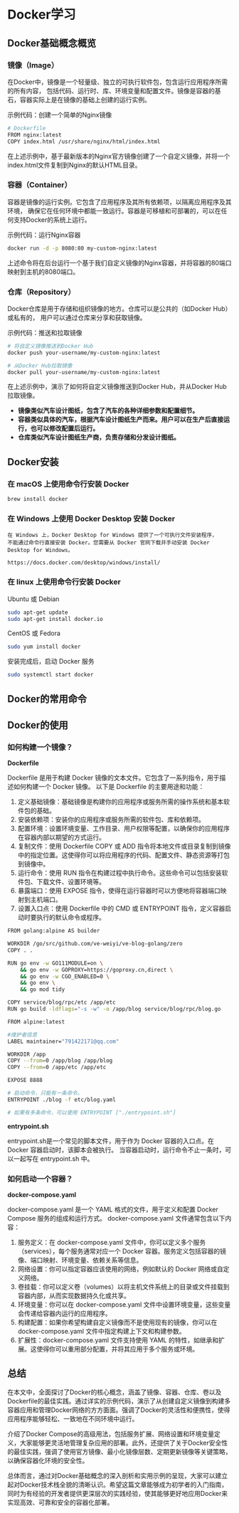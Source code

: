 # Docker学习

## Docker基础概念概览
### 镜像（Image）
在Docker中，镜像是一个轻量级、独立的可执行软件包，包含运行应用程序所需的所有内容，
包括代码、运行时、库、环境变量和配置文件。镜像是容器的基石，容器实际上是在镜像的基础上创建的运行实例。

示例代码：创建一个简单的Nginx镜像
```bash
# Dockerfile
FROM nginx:latest
COPY index.html /usr/share/nginx/html/index.html
```
在上述示例中，基于最新版本的Nginx官方镜像创建了一个自定义镜像，并将一个index.html文件复制到Nginx的默认HTML目录。


### 容器（Container）
容器是镜像的运行实例。它包含了应用程序及其所有依赖项，以隔离应用程序及其环境，
确保它在任何环境中都能一致运行。容器是可移植和可部署的，可以在任何支持Docker的系统上运行。

示例代码：运行Nginx容器
```bash
docker run -d -p 8080:80 my-custom-nginx:latest
```
上述命令将在后台运行一个基于我们自定义镜像的Nginx容器，并将容器的80端口映射到主机的8080端口。

### 仓库（Repository）
Docker仓库是用于存储和组织镜像的地方。仓库可以是公共的（如Docker Hub）或私有的，
用户可以通过仓库来分享和获取镜像。

示例代码：推送和拉取镜像
```bash
# 将自定义镜像推送到Docker Hub
docker push your-username/my-custom-nginx:latest

# 从Docker Hub拉取镜像
docker pull your-username/my-custom-nginx:latest

```

在上述示例中，演示了如何将自定义镜像推送到Docker Hub，并从Docker Hub拉取镜像。


- **镜像类似汽车设计图纸，包含了汽车的各种详细参数和配置细节。**
- **容器类似具体的汽车，根据汽车设计图纸生产而来。用户可以在生产后直接运行，也可以修改配置后运行。**
- **仓库类似汽车设计图纸生产商，负责存储和分发设计图纸。**

## Docker安装
### 在 macOS 上使用命令行安装 Docker
```bash
brew install docker
```

### 在 Windows 上使用 Docker Desktop 安装 Docker
```
在 Windows 上，Docker Desktop for Windows 提供了一个可执行文件安装程序，
不能通过命令行直接安装 Docker。您需要从 Docker 官网下载并手动安装 Docker Desktop for Windows。

https://docs.docker.com/desktop/windows/install/
```

### 在 linux 上使用命令行安装 Docker

Ubuntu 或 Debian
```bash
sudo apt-get update
sudo apt-get install docker.io
```

CentOS 或 Fedora
```bash
sudo yum install docker
```

安装完成后，启动 Docker 服务
```bash
sudo systemctl start docker
```

## Docker的常用命令


## Docker的使用
### 如何构建一个镜像？

**Dockerfile**

Dockerfile 是用于构建 Docker 镜像的文本文件。它包含了一系列指令，用于描述如何构建一个 Docker 镜像。
以下是 Dockerfile 的主要用途和功能：
1. 定义基础镜像：基础镜像是构建你的应用程序或服务所需的操作系统和基本软件包的基础。
2. 安装依赖项：安装你的应用程序或服务所需的软件包、库和依赖项。
3. 配置环境：设置环境变量、工作目录、用户权限等配置，以确保你的应用程序在容器内部以期望的方式运行。
4. 复制文件：使用 Dockerfile COPY 或 ADD 指令将本地文件或目录复制到镜像中的指定位置。这使得你可以将应用程序的代码、配置文件、静态资源等打包到镜像中。
5. 运行命令：使用 RUN 指令在构建过程中执行命令。这些命令可以包括安装软件包、下载文件、设置环境等。
6. 暴露端口：使用 EXPOSE 指令，使得在运行容器时可以方便地将容器端口映射到主机端口。
7. 设置入口点：使用 Dockerfile 中的 CMD 或 ENTRYPOINT 指令，定义容器启动时要执行的默认命令或程序。

```bash
FROM golang:alpine AS builder

WORKDIR /go/src/github.com/ve-weiyi/ve-blog-golang/zero
COPY . .

RUN go env -w GO111MODULE=on \
    && go env -w GOPROXY=https://goproxy.cn,direct \
    && go env -w CGO_ENABLED=0 \
    && go env \
    && go mod tidy

COPY service/blog/rpc/etc /app/etc
RUN go build -ldflags="-s -w" -o /app/blog service/blog/rpc/blog.go

FROM alpine:latest

#维护者信息
LABEL maintainer="791422171@qq.com"

WORKDIR /app
COPY --from=0 /app/blog /app/blog
COPY --from=0 /app/etc /app/etc

EXPOSE 8888

# 启动命令，只能有一条命令。
ENTRYPOINT ./blog -f etc/blog.yaml

# 如果有多条命令，可以使用 ENTRYPOINT ["./entrypoint.sh"]
```

**entrypoint.sh**

entrypoint.sh是一个常见的脚本文件，用于作为 Docker 容器的入口点。在 Docker 容器启动时，该脚本会被执行。
当容器启动时，运行命令不止一条时，可以一起写在 entrypoint.sh 中。

### 如何启动一个容器？
**docker-compose.yaml**

docker-compose.yaml 是一个 YAML 格式的文件，用于定义和配置 Docker Compose 服务的组成和运行方式。
docker-compose.yaml 文件通常包含以下内容：
1. 服务定义：在 docker-compose.yaml 文件中，你可以定义多个服务（services），每个服务通常对应一个 Docker 容器。服务定义包括容器的镜像、端口映射、环境变量、依赖关系等信息。
2. 网络设置：你可以指定容器应该使用的网络，例如默认的 Docker 网络或自定义网络。
3. 卷挂载：你可以定义卷（volumes）以将主机文件系统上的目录或文件挂载到容器内部，从而实现数据持久化或共享。
4. 环境变量：你可以在 docker-compose.yaml 文件中设置环境变量，这些变量会传递给容器内运行的应用程序。
5. 构建配置：如果你希望构建自定义镜像而不是使用现有的镜像，你可以在 docker-compose.yaml 文件中指定构建上下文和构建参数。
6. 扩展性：docker-compose.yaml 文件支持使用 YAML 的特性，如继承和扩展。这使得你可以重用部分配置，并将其应用于多个服务或环境。


## 总结

在本文中，全面探讨了Docker的核心概念，涵盖了镜像、容器、仓库、卷以及Dockerfile的最佳实践。通过详实的示例代码，演示了从创建自定义镜像到构建多容器应用和管理Docker网络的方方面面。强调了Docker的灵活性和便携性，使得应用程序能够轻松、一致地在不同环境中运行。

介绍了Docker Compose的高级用法，包括服务扩展、网络设置和环境变量定义，大家能够更灵活地管理复杂应用的部署。此外，还提供了关于Docker安全性的最佳实践，强调了使用官方镜像、最小化镜像层数、定期更新镜像等关键策略，以确保容器化环境的安全性。

总体而言，通过对Docker基础概念的深入剖析和实用示例的呈现，大家可以建立起对Docker技术栈全貌的清晰认识。希望这篇文章能够成为初学者的入门指南，同时为有经验的开发者提供更深层次的实践经验，使其能够更好地应用Docker来实现高效、可靠和安全的容器化部署。
